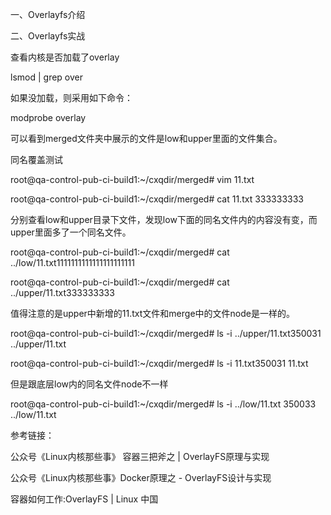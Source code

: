 一、Overlayfs介绍

二、Overlayfs实战

查看内核是否加载了overlay

lsmod | grep over



如果没加载，则采用如下命令：

modprobe overlay



可以看到merged文件夹中展示的文件是low和upper里面的文件集合。



同名覆盖测试

root@qa-control-pub-ci-build1:~/cxqdir/merged# vim 11.txt  

root@qa-control-pub-ci-build1:~/cxqdir/merged# cat 11.txt  333333333

分别查看low和upper目录下文件，发现low下面的同名文件内的内容没有变，而upper里面多了一个同名文件。 

root@qa-control-pub-ci-build1:~/cxqdir/merged# cat ../low/11.txt1111111111111111111111

root@qa-control-pub-ci-build1:~/cxqdir/merged# cat ../upper/11.txt333333333

值得注意的是upper中新增的11.txt文件和merge中的文件node是一样的。

 root@qa-control-pub-ci-build1:~/cxqdir/merged# ls -i ../upper/11.txt350031 ../upper/11.txt 

root@qa-control-pub-ci-build1:~/cxqdir/merged# ls -i 11.txt350031 11.txt 

但是跟底层low内的同名文件node不一样 

root@qa-control-pub-ci-build1:~/cxqdir/merged# ls -i ../low/11.txt  350033 ../low/11.txt



参考链接：

公众号《Linux内核那些事》 容器三把斧之 | OverlayFS原理与实现

公众号《Linux内核那些事》Docker原理之 - OverlayFS设计与实现

容器如何工作:OverlayFS | Linux 中国